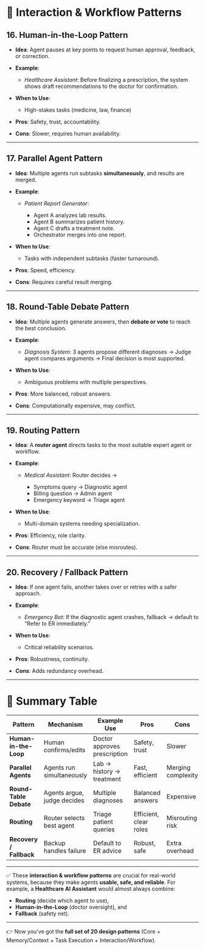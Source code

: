 # 🔹 **Interaction & Workflow Patterns**

## **16. Human-in-the-Loop Pattern**

* **Idea**: Agent pauses at key points to request human approval, feedback, or correction.
* **Example**:

  * *Healthcare Assistant*: Before finalizing a prescription, the system shows draft recommendations to the doctor for confirmation.
* **When to Use**:

  * High-stakes tasks (medicine, law, finance)
* **Pros**: Safety, trust, accountability.
* **Cons**: Slower, requires human availability.

---

## **17. Parallel Agent Pattern**

* **Idea**: Multiple agents run subtasks **simultaneously**, and results are merged.
* **Example**:

  * *Patient Report Generator*:

    * Agent A analyzes lab results.
    * Agent B summarizes patient history.
    * Agent C drafts a treatment note.
    * Orchestrator merges into one report.
* **When to Use**:

  * Tasks with independent subtasks (faster turnaround).
* **Pros**: Speed, efficiency.
* **Cons**: Requires careful result merging.

---

## **18. Round-Table Debate Pattern**

* **Idea**: Multiple agents generate answers, then **debate or vote** to reach the best conclusion.
* **Example**:

  * *Diagnosis System*: 3 agents propose different diagnoses → Judge agent compares arguments → Final decision is most supported.
* **When to Use**:

  * Ambiguous problems with multiple perspectives.
* **Pros**: More balanced, robust answers.
* **Cons**: Computationally expensive, may conflict.

---

## **19. Routing Pattern**

* **Idea**: A **router agent** directs tasks to the most suitable expert agent or workflow.
* **Example**:

  * *Medical Assistant*: Router decides →

    * Symptoms query → Diagnostic agent
    * Billing question → Admin agent
    * Emergency keyword → Triage agent
* **When to Use**:

  * Multi-domain systems needing specialization.
* **Pros**: Efficiency, role clarity.
* **Cons**: Router must be accurate (else misroutes).

---

## **20. Recovery / Fallback Pattern**

* **Idea**: If one agent fails, another takes over or retries with a safer approach.
* **Example**:

  * *Emergency Bot*: If the diagnostic agent crashes, fallback → default to “Refer to ER immediately.”
* **When to Use**:

  * Critical reliability scenarios.
* **Pros**: Robustness, continuity.
* **Cons**: Adds redundancy overhead.

---

# 🔹 Summary Table

| Pattern                 | Mechanism                   | Example Use                  | Pros                   | Cons               |
| ----------------------- | --------------------------- | ---------------------------- | ---------------------- | ------------------ |
| **Human-in-the-Loop**   | Human confirms/edits        | Doctor approves prescription | Safety, trust          | Slower             |
| **Parallel Agents**     | Agents run simultaneously   | Lab → history → treatment    | Fast, efficient        | Merging complexity |
| **Round-Table Debate**  | Agents argue, judge decides | Multiple diagnoses           | Balanced answers       | Expensive          |
| **Routing**             | Router selects best agent   | Triage patient queries       | Efficient, clear roles | Misrouting risk    |
| **Recovery / Fallback** | Backup handles failure      | Default to ER advice         | Robust, safe           | Extra overhead     |

---

✅ These **interaction & workflow patterns** are crucial for real-world systems, because they make agents **usable, safe, and reliable**. For example, a **Healthcare AI Assistant** would almost always combine:

* **Routing** (decide which agent to use),
* **Human-in-the-Loop** (doctor oversight), and
* **Fallback** (safety net).

---

👉 Now you’ve got the **full set of 20 design patterns** (Core + Memory/Context + Task Execution + Interaction/Workflow).
